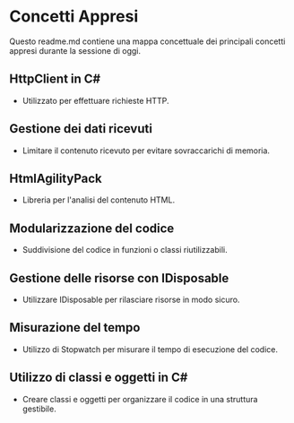 # Concetti Appresi

Questo readme.md contiene una mappa concettuale dei principali concetti appresi durante la sessione di oggi.

## HttpClient in C#
- Utilizzato per effettuare richieste HTTP.

## Gestione dei dati ricevuti
- Limitare il contenuto ricevuto per evitare sovraccarichi di memoria.

## HtmlAgilityPack
- Libreria per l'analisi del contenuto HTML.

## Modularizzazione del codice
- Suddivisione del codice in funzioni o classi riutilizzabili.

## Gestione delle risorse con IDisposable
- Utilizzare IDisposable per rilasciare risorse in modo sicuro.

## Misurazione del tempo
- Utilizzo di Stopwatch per misurare il tempo di esecuzione del codice.

## Utilizzo di classi e oggetti in C#
- Creare classi e oggetti per organizzare il codice in una struttura gestibile.

